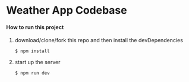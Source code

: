 # Weather App Codebase

#### How to run this project



1. download/clone/fork this repo and then install the devDependencies

   ```
   $ npm install
   ```

2. start up the server

   ```
   $ npm run dev
   ```

